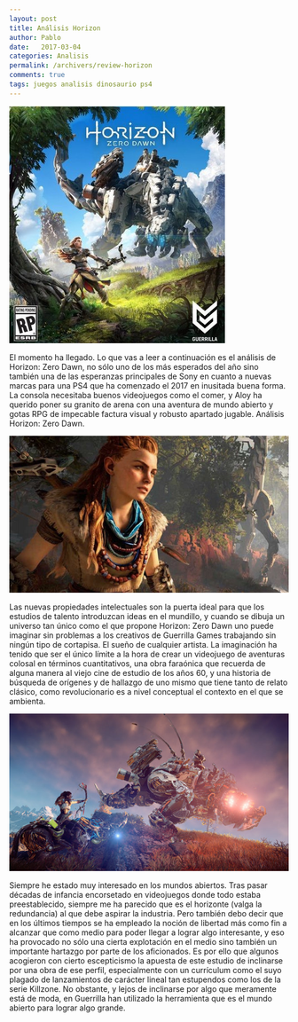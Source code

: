 ```yaml
---
layout: post
title: Análisis Horizon
author: Pablo
date:   2017-03-04
categories: Analisis
permalink: /archivers/review-horizon
comments: true
tags: juegos analisis dinosaurio ps4
---
```


![Small example image](/img/horizon1.jpg "Small example image")

<p class="lead">El momento ha llegado. Lo que vas a leer a continuación es el análisis de Horizon: Zero Dawn, no sólo uno de los más esperados del año sino también 
una de las esperanzas principales de Sony en cuanto a nuevas marcas para una PS4 que ha comenzado el 2017 en inusitada buena forma. 
La consola necesitaba buenos videojuegos como el comer, y Aloy ha querido poner su granito de arena con una aventura de mundo abierto y gotas 
RPG de impecable factura visual y robusto apartado jugable. Análisis Horizon: Zero Dawn.</p>

![Small example image](/img/horizon2.jpg "Small example image")

<p class="lead">
Las nuevas propiedades intelectuales son la puerta ideal para que los estudios de talento introduzcan ideas en el mundillo, 
y cuando se dibuja un universo tan único como el que propone Horizon: Zero Dawn uno puede imaginar sin problemas a los creativos de 
Guerrilla Games trabajando sin ningún tipo de cortapisa. El sueño de cualquier artista. La imaginación ha tenido que ser el único límite a la hora de 
crear un videojuego de aventuras colosal en términos cuantitativos, una obra faraónica que recuerda de alguna manera al viejo cine de estudio de los años 60, 
y una historia de búsqueda de orígenes y de hallazgo de uno mismo que tiene tanto de relato clásico, como revolucionario es a nivel conceptual el contexto en 
el que se ambienta.
</p>

![Small example image](/img/horizon3.jpg "Small example image")

<p class="lead">
Siempre he estado muy interesado en los mundos abiertos. Tras pasar décadas de infancia encorsetado en videojuegos donde todo estaba preestablecido, 
siempre me ha parecido que es el horizonte (valga la redundancia) al que debe aspirar la industria. Pero también debo decir que en los últimos tiempos 
se ha empleado la noción de libertad más como fin a alcanzar que como medio para poder llegar a lograr algo interesante, y eso ha provocado no sólo una 
cierta explotación en el medio sino también un importante hartazgo por parte de los aficionados. Es por ello que algunos acogieron con cierto escepticismo 
la apuesta de este estudio de inclinarse por una obra de ese perfil, especialmente con un currículum como el suyo plagado de lanzamientos de carácter lineal 
tan estupendos como los de la serie Killzone. No obstante, y lejos de inclinarse por algo que meramente está de moda, en Guerrilla han utilizado la herramienta 
que es el mundo abierto para lograr algo grande.
</p>
